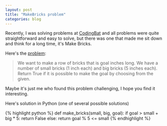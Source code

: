 ```yaml
---
layout: post
title: "MakeBricks problem"
categories: blog
---
```

Recently, I was solving problems at [CodingBat](http://codingbat.com/) and all problems were quite straightforward and easy to solve, but there was one that made me sit down and think for a long time, it's Make Bricks.

Here's the [problem](http://codingbat.com/prob/p118406):

> We want to make a row of bricks that is goal inches long. We have a number of small bricks (1 inch each) and big bricks (5 inches each). Return True if it is possible to make the goal by choosing from the given.

Maybe it's just me who found this problem challenging, I hope you find it interesting.

Here's solution in Python (one of several possible solutions)

{% highlight python %}
def make_bricks(small, big, goal):
    if goal > small + big * 5:
        return False
    else:
        return goal % 5 <= small
{% endhighlight %}